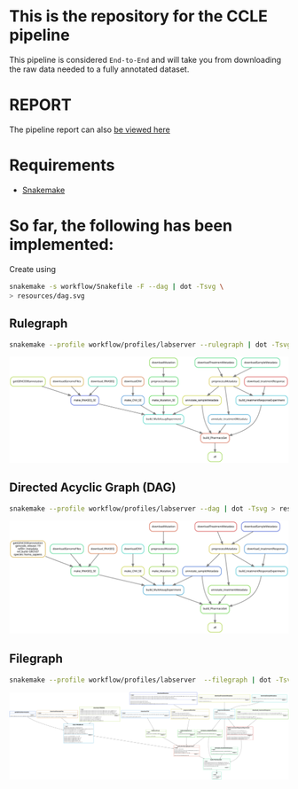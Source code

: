 # This is the repository for the CCLE pipeline

This pipeline is considered `End-to-End` and will take you from downloading 
the raw data needed to a fully annotated dataset.

# REPORT
The pipeline report can also [be viewed here](https://storage.cloud.google.com/orcestradata/CCLE-Pharmacoset_Snakemake/report.html?authuser=1)

# Requirements
- [Snakemake](https://snakemake.readthedocs.io/en/stable/)




# So far, the following has been implemented:
Create using 
```bash
snakemake -s workflow/Snakefile -F --dag | dot -Tsvg \
> resources/dag.svg
```

## Rulegraph 
``` bash
snakemake --profile workflow/profiles/labserver --rulegraph | dot -Tsvg > resources/rulegraph.svg
```
![Rulegraph](./resources/rulegraph.svg)

## Directed Acyclic Graph (DAG)
```  bash
snakemake --profile workflow/profiles/labserver --dag | dot -Tsvg > resources/dag.svg
```

![DAG](./resources/dag.svg)

## Filegraph 
``` bash
snakemake --profile workflow/profiles/labserver  --filegraph | dot -Tsvg > resources/filegraph.svg
```

![filegraph](./resources/filegraph.svg)
